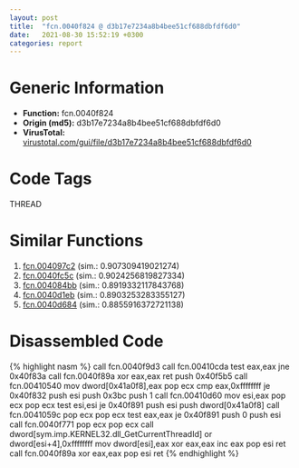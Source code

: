 ```yaml
---
layout: post
title:  "fcn.0040f824 @ d3b17e7234a8b4bee51cf688dbfdf6d0"
date:   2021-08-30 15:52:19 +0300
categories: report
---
```


# Generic Information
- **Function:** fcn.0040f824
- **Origin (md5):** d3b17e7234a8b4bee51cf688dbfdf6d0
- **VirusTotal:** [virustotal.com/gui/file/d3b17e7234a8b4bee51cf688dbfdf6d0][virustotal_ref]

# Code Tags
<span class="tag" id="THREAD">THREAD</span>


# Similar Functions

1. [fcn.004097c2][similar_1_ref] (sim.: 0.907309419021274)
2. [fcn.0040fc5c][similar_2_ref] (sim.: 0.9024256819827334)
3. [fcn.004084bb][similar_3_ref] (sim.: 0.8919332117843768)
4. [fcn.0040d1eb][similar_4_ref] (sim.: 0.8903253283355127)
5. [fcn.0040d684][similar_5_ref] (sim.: 0.8855916372721138)


# Disassembled Code

{% highlight nasm %}
call fcn.0040f9d3
call fcn.00410cda
test eax,eax
jne 0x40f83a
call fcn.0040f89a
xor eax,eax
ret 
push 0x40f5b5
call fcn.00410540
mov dword[0x41a0f8],eax
pop ecx
cmp eax,0xffffffff
je 0x40f832
push esi
push 0x3bc
push 1
call fcn.00410d60
mov esi,eax
pop ecx
pop ecx
test esi,esi
je 0x40f891
push esi
push dword[0x41a0f8]
call fcn.0041059c
pop ecx
pop ecx
test eax,eax
je 0x40f891
push 0
push esi
call fcn.0040f771
pop ecx
pop ecx
call dword[sym.imp.KERNEL32.dll_GetCurrentThreadId]
or dword[esi+4],0xffffffff
mov dword[esi],eax
xor eax,eax
inc eax
pop esi
ret 
call fcn.0040f89a
xor eax,eax
pop esi
ret 
{% endhighlight %}


[similar_1_ref]: /report/fcn.004097c2@f40e41234bc244856083b8839ad797e1
[similar_2_ref]: /report/fcn.0040fc5c@4643b8f5a3d13e435a65fc553546b71e
[similar_3_ref]: /report/fcn.004084bb@f9b80f61ad003ebdee20dab4a0087d2a
[similar_4_ref]: /report/fcn.0040d1eb@e69fcfbd512770c44a9d6b90a42edeb0
[similar_5_ref]: /report/fcn.0040d684@883dfc165005908f8666e487fe529d8c
[virustotal_ref]: https://www.virustotal.com/gui/file/d3b17e7234a8b4bee51cf688dbfdf6d0